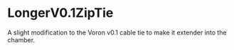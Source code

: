 # LongerV0.1ZipTie
A slight modification to the Voron v0.1 cable tie to make it extender into the chamber.
